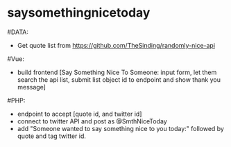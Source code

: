 # saysomethingnicetoday

#DATA:
- Get quote list from https://github.com/TheSinding/randomly-nice-api

#Vue:
- build frontend [Say Something Nice To Someone: input form, let them search the api list, submit list object id to endpoint and show thank you message]


#PHP:
- endpoint to accept [quote id, and twitter id]
- connect to twitter API and post as @SmthNiceToday
- add "Someone wanted to say something nice to you today:" followed by quote and tag twitter id.